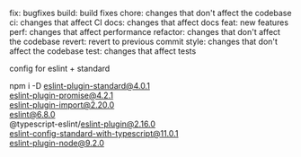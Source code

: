 fix: bugfixes
build: build fixes
chore: changes that don't affect the codebase
ci: changes that affect CI
docs: changes that affect docs
feat: new features
perf: changes that affect performance
refactor: changes that don't affect the codebase
revert: revert to previous commit
style: changes that don't affect the codebase
test: changes that affect tests


config for eslint + standard

npm i -D eslint-plugin-standard@4.0.1 \
eslint-plugin-promise@4.2.1 \
eslint-plugin-import@2.20.0 \
eslint@6.8.0 \
@typescript-eslint/eslint-plugin@2.16.0 \
eslint-config-standard-with-typescript@11.0.1 \
eslint-plugin-node@9.2.0
